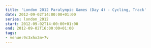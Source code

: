 ```yaml
---
title: 'London 2012 Paralympic Games (Day 4) - Cycling, Track'
date: 2012-09-02T14:00:00+01:00
series: london_2012
start: 2012-09-02T14:00:00+01:00
end: 2012-09-02T16:00:00+01:00
tags:
- venue:9c3xhx2m+7v
---
```

